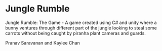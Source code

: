 # Jungle Rumble

Jungle Rumble: The Game - A game created using C# and unity where a bunny ventures through different part of the jungle looking to steal some carrots without being caught by piranha plant cameras and guards.

Pranav Saravanan and Kaylee Chan
